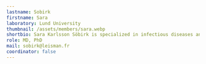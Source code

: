 ```yaml
---
lastname: Sobirk
firstname: Sara
laboratory: Lund University
thumbnail: /assets/members/sara.webp
shortbio: Sara Karlsson Söbirk is specialized in infectious diseases and clinical microbiology, currently head of the medical unit at Clinical microbiology and Infection Control, Region Skåne, Sweden. Since a PhD on Leishmaniasis in Sweden, her postdoctoral research at the Department of Infection Medicine at Lund University focuses on diagnostic and clinical parasitology, gastrointestinal infections, host response to parasitic infection and epidemiology. She is co-managing and teaches parasitology and microbiology in the curriculum for medical students at Lund University, and parasitology for postgraduate physicians under specialization.
role: MD, PhD
mail: sobirk@leisman.fr
coordinator: false
---
```


